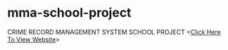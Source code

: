 # mma-school-project
CRIME RECORD MANAGEMENT SYSTEM SCHOOL PROJECT
<[Click Here To View Website](https://livagloe.github.io/mma-school-project/)>
